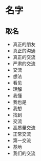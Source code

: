 # 名字

## 取名

- 真正的朋友
- 真正的沟通
- 真正的交流
- 严肃的交流
- 交流
- 想法
- 看见
- 理解
- 我懂
- 我也是
- 我想
- 找到
- 交流
- 高质量交流
- 正常交流
- 第一交流
- 基地
- 我们的交流